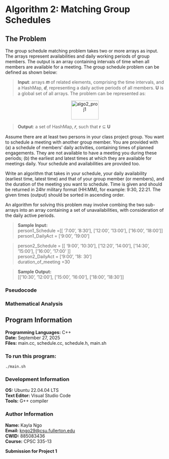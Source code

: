 # Algorithm 2: Matching Group Schedules
## The Problem
The group schedule matching problem takes two or more arrays as input. The arrays represent
availabilities and daily working periods of group members. The output is an array containing
intervals of time when all members are available for a meeting. The group schedule problem can
be defined as shown below:  

> __Input__:  arrays __𝑚__ of related elements, comprising the time intervals, and a HashMap, __𝑑__,
> representing a daily active periods of all members. __U__ is a global set of all arrays. The
> problem can be represented as:  
<div align="center">
  <img width="87" height="60" alt="algo2_proj1" src="https://github.com/user-attachments/assets/78b14087-ff1f-4767-8ddd-d1a06908bac9" />
</div>

> __Output__: a set of HashMap, __𝑟__, such that __r__ ⊆ __U__

Assume there are at least two persons in your class project group. You want to schedule a meeting
with another group member. You are provided with (a) a schedule of members’ daily activities,
containing times of planned engagements. They are not available to have a meeting you during
these periods; (b) the earliest and latest times at which they are available for meetings daily. Your
schedule and availabilities are provided too.  

Write an algorithm that takes in your schedule, your daily availability (earliest time, latest time)
and that of your group member (or members), and the duration of the meeting you want to
schedule. Time is given and should be returned in 24hr military format (HH:MM), for example:
9:30, 22:21. The given times (output) should be sorted in ascending order.  

An algorithm for solving this problem may involve combing the two sub-arrays into an array
containing a set of unavailabilities, with consideration of the daily active periods.

> __Sample Input:__  
> person1_Schedule =[[ ‘7:00’, ’8:30’], [’12:00’, ’13:00’], [’16:00’, ’18:00’]]  
> person1_DailyAct = [‘9:00’, ’19:00’]  

> person2_Schedule = [[ ‘9:00’, ’10:30’], [’12:20’, ’14:00’], [’14:30’, ’15:00’], [’16:00’, ’17:00’ ]]  
> person2_DailyAct = [‘9:00’, ’18: 30’]  
> duration_of_meeting =30  

> __Sample Output:__  
> [[’10:30’, ’12:00’], [’15:00’, ’16:00’], [’18:00’, ’18:30’]]  

### Pseudocode

### Mathematical Analysis

## Program Information
__Programming Languages:__ C++  
__Date:__ September 27, 2025  
__Files:__ main.cc, schedule.cc, schedule.h, main.sh

### To run this program:
```
./main.sh
```

### Development Information
__OS:__ Ubuntu 22.04.04 LTS  
__Text Editor:__ Visual Studio Code  
__Tools:__ G++ compiler  

### Author Information
__Name:__ Kayla Ngo  
__Email:__ kngo29@csu.fullerton.edu  
__CWID:__ 885083436  
__Course:__ CPSC 335-13  

__Submission for Project 1__
